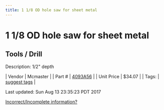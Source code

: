 ```yaml
---
title: 1 1/8 OD hole saw for sheet metal
---
```


# 1 1/8 OD hole saw for sheet metal
## Tools / Drill
Description: 	1/2" depth 

| Vendor | Mcmaster | 
| Part # | [4093A56](https://www.mcmaster.com/#4093A56) | 
| Unit Price | $34.07 | 
| Tags: | [suggest tags](https://docs.google.com/forms/d/e/1FAIpQLSeWyY8v3RgOty-MyWmh9U0iivNYN_molChYyS-0U-o-kOAv_g/viewform) | 

Last updated: Sun Aug 13 23:35:23 PDT 2017

 [Incorrect/Incomplete information?](https://docs.google.com/forms/d/e/1FAIpQLSeWyY8v3RgOty-MyWmh9U0iivNYN_molChYyS-0U-o-kOAv_g/viewform)